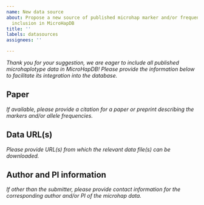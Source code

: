 ```yaml
---
name: New data source
about: Propose a new source of published microhap marker and/or frequency data for
  inclusion in MicroHapDB
title: ''
labels: datasources
assignees: ''

---
```


*Thank you for your suggestion, we are eager to include all published microhaplotype data in MicroHapDB! Please provide the information below to facilitate its integration into the database.*

## Paper

*If available, please provide a citation for a paper or preprint describing the markers and/or allele frequencies.*


## Data URL(s)

*Please provide URL(s) from which the relevant data file(s) can be downloaded.*


## Author and PI information

*If other than the submitter, please provide contact information for the corresponding author and/or PI of the microhap data.*
